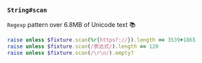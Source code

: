### `String#scan`

`Regexp` pattern over 6.8MB of Unicode text 📚

```ruby
raise unless $fixture.scan(%r{https?://}).length == 3539+1865
raise unless $fixture.scan(/表达式/).length == 120
raise unless $fixture.scan(/\r\n/).empty?
```
